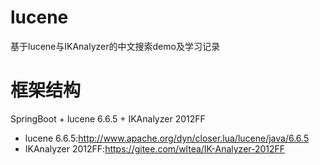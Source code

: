 # lucene
基于lucene与IKAnalyzer的中文搜索demo及学习记录
# 框架结构
SpringBoot + lucene 6.6.5 + IKAnalyzer 2012FF
* lucene 6.6.5:<http://www.apache.org/dyn/closer.lua/lucene/java/6.6.5>
* IKAnalyzer 2012FF:<https://gitee.com/wltea/IK-Analyzer-2012FF>

